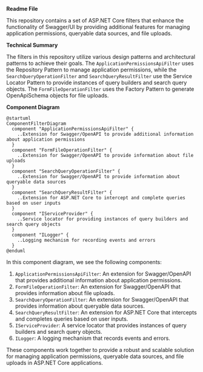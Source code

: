 **Readme File**

This repository contains a set of ASP.NET Core filters that enhance the functionality of Swagger/UI by providing additional features for managing application permissions, queryable data sources, and file uploads.

**Technical Summary**

The filters in this repository utilize various design patterns and architectural patterns to achieve their goals. The `ApplicationPermissionsApiFilter` uses the Repository Pattern to manage application permissions, while the `SearchQueryOperationFilter` and `SearchQueryResultFilter` use the Service Locator Pattern to provide instances of query builders and search query objects. The `FormFileOperationFilter` uses the Factory Pattern to generate OpenApiSchema objects for file uploads.

**Component Diagram**

```plantuml
@startuml
ComponentFilterDiagram
  component "ApplicationPermissionsApiFilter" {
    ..Extension for Swagger/OpenAPI to provide additional information about application permissions
  }
  component "FormFileOperationFilter" {
    ..Extension for Swagger/OpenAPI to provide information about file uploads
  }
  component "SearchQueryOperationFilter" {
    ..Extension for Swagger/OpenAPI to provide information about queryable data sources
  }
  component "SearchQueryResultFilter" {
    ..Extension for ASP.NET Core to intercept and complete queries based on user inputs
  }
  component "IServiceProvider" {
    ..Service locator for providing instances of query builders and search query objects
  }
  component "ILogger" {
    ..Logging mechanism for recording events and errors
  }
@enduml
```

In this component diagram, we see the following components:

1. `ApplicationPermissionsApiFilter`: An extension for Swagger/OpenAPI that provides additional information about application permissions.
2. `FormFileOperationFilter`: An extension for Swagger/OpenAPI that provides information about file uploads.
3. `SearchQueryOperationFilter`: An extension for Swagger/OpenAPI that provides information about queryable data sources.
4. `SearchQueryResultFilter`: An extension for ASP.NET Core that intercepts and completes queries based on user inputs.
5. `IServiceProvider`: A service locator that provides instances of query builders and search query objects.
6. `ILogger`: A logging mechanism that records events and errors.

These components work together to provide a robust and scalable solution for managing application permissions, queryable data sources, and file uploads in ASP.NET Core applications.
